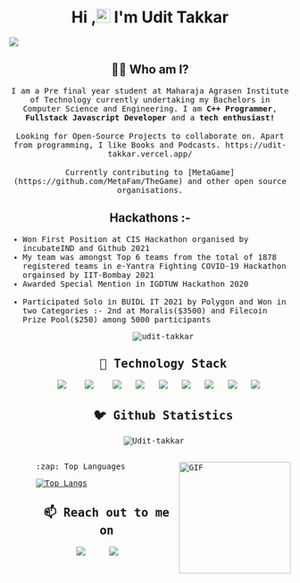 <h1 align="center">Hi ,<img src="https://media.giphy.com/media/hvRJCLFzcasrR4ia7z/giphy.gif" width="25px"> I'm Udit Takkar </h1>
<img src="https://i.imgur.com/iPzrNJI.jpg">

<h2 align="center"> 👨‍💻 Who am I?</h2>
<p align="center">
  <samp>
I am a Pre final year student at Maharaja Agrasen Institute of Technology currently undertaking my Bachelors in Computer Science and Engineering. 
I am <strong>C++ Programmer</strong>, <strong>Fullstack Javascript Developer</strong> and a <strong>tech enthusiast!</strong> 
  </samp><br><br>
  <samp>
   Looking for Open-Source Projects to collaborate on.  Apart from programming, I like Books and Podcasts.
    https://udit-takkar.vercel.app/
   </samp>  
   <br/>
  <br/>
  <samp>
    Currently contributing to [MetaGame](https://github.com/MetaFam/TheGame) and other open source organisations. 
  </samp>
  <p align="left" >
 
  <h2 align="center" >Hackathons :- </h2> 
   <samp>
  <ul>
    <li>Won First Position at CIS Hackathon organised by incubateIND and Github 2021<li/>
     My team was amongst Top 6 teams from the total of 1878 registered teams in e-Yantra Fighting COVID-19 Hackathon orgainsed by IIT-Bombay 2021 <br/>
    <li>Awarded Special Mention in IGDTUW Hackathon 2020</li> <br/>
    <li>Participated Solo in BUIDL IT 2021 by Polygon and Won in two Categories :- 2nd at Moralis($3500) and Filecoin Prize Pool($250) among 5000 participants </li>
   <ul/>
   </samp> 
   </p>
 
  <p align="center">
    <img src="https://komarev.com/ghpvc/?username=udit-takkar" alt="udit-takkar" /> 
  </p>          
 
</p>

<h2 align="center"> 🔭 Technology Stack</h2>
<p align="center">
  <img src="https://img.shields.io/badge/node.js%20-%2343853D.svg?&style=for-the-badge&logo=node.js&logoColor=white" />&nbsp;&nbsp;&nbsp;
  <img src="https://img.shields.io/badge/react%20-%2300D9FF.svg?&style=for-the-badge&logo=react&logoColor=white" />&nbsp;&nbsp;&nbsp;
  <img src="https://img.shields.io/badge/django%20-%231572B6.svg?&style=for-the-badge&logo=django&logoColor=white" />&nbsp;&nbsp;
  <img src="https://img.shields.io/badge/docker%20-%231572B6.svg?&style=for-the-badge&logo=docker&logoColor=white" />&nbsp;&nbsp; 
  <img src="https://img.shields.io/badge/javascript%20-%231572B6.svg?&style=for-the-badge&logo=javascript&logoColor=white" />&nbsp;&nbsp;
  <img src="https://img.shields.io/badge/mongodb%20-%231572B6.svg?&style=for-the-badge&logo=mongodb&logoColor=white" />&nbsp;&nbsp;
  <img src="https://img.shields.io/badge/mysql%20-%231572B6.svg?&style=for-the-badge&logo=mysql&logoColor=white" />&nbsp;&nbsp;
  <img src="https://img.shields.io/badge/heroku%20-%231572B6.svg?&style=for-the-badge&logo=heroku&logoColor=white" />&nbsp;&nbsp;
  <img src="https://img.shields.io/badge/git%20-%231572B6.svg?&style=for-the-badge&logo=git&logoColor=white" />&nbsp;&nbsp;
 
</p>

<h2 align="center">🐦 Github Statistics </h2>
<p align="center">
<img src="https://github-readme-stats.vercel.app/api?username=Udit-takkar&layout=compact&hide=html&theme=jolly" alt="Udit-takkar" />&nbsp;&nbsp;&nbsp;&nbsp;
</p>

<br/>
 
  <img align="right" alt="GIF" src="https://general.stdcdn.com/animation_500_kkcayqws.gif" width="200" height="200" />
  <summary>:zap: Top Languages </summary>
  
  [![Top Langs](https://github-readme-stats.vercel.app/api/top-langs/?username=Udit-takkar&layout=compact)](https://github.com/anuraghazra/github-readme-stats)
   <h2 align="center">📫 Reach out to me on</h2>
     
<p align="center">
   <a target="_blank"href="https://www.linkedin.com/in/udit-takkar-5457a1187/"><img src="https://img.shields.io/badge/linkedin-%230077B5.svg?&style=for-the-badge&logo=linkedin&logoColor=white" /></a>&nbsp;&nbsp;&nbsp;&nbsp;
  <a target="_blank"href="https://twitter.com/UditCodes"><img src="https://img.shields.io/badge/twitter-%231DA1F2.svg?&style=for-the-badge&logo=twitter&logoColor=white" /></a>&nbsp;&nbsp;&nbsp;&nbsp;
</p>




